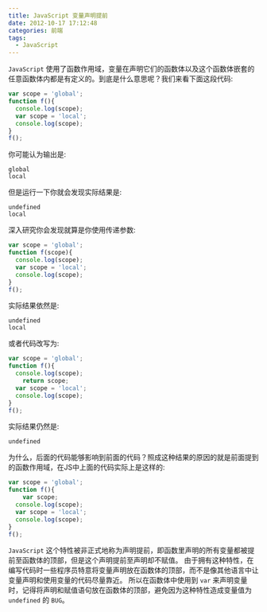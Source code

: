 ```yaml
---
title: JavaScript 变量声明提前
date: 2012-10-17 17:12:48
categories: 前端
tags:
  - JavaScript
---
```

`JavaScript` 使用了函数作用域，变量在声明它们的函数体以及这个函数体嵌套的任意函数体内都是有定义的。到底是什么意思呢？我们来看下面这段代码: 

```javascript
var scope = 'global';
function f(){
  console.log(scope);
  var scope = 'local';
  console.log(scope);
}
f();
```

你可能认为输出是: 
```
global  
local  
```

但是运行一下你就会发现实际结果是: 
```
undefined  
local  
```

深入研究你会发现就算是你使用传递参数: 

```javascript
var scope = 'global';
function f(scope){
  console.log(scope);
  var scope = 'local';
  console.log(scope);
}
f();
```

实际结果依然是:   
```
undefined  
local  
```

或者代码改写为: 

```javascript
var scope = 'global';
function f(){
  console.log(scope);
    return scope;
  var scope = 'local';
  console.log(scope);
}
f();
```

实际结果仍然是:   
```
undefined  
```

为什么，后面的代码能够影响到前面的代码？照成这种结果的原因的就是前面提到的函数作用域，在JS中上面的代码实际上是这样的: 

```javascript
var scope = 'global';
function f(){
    var scope;
  console.log(scope);
  var scope = 'local';
  console.log(scope);
}
f();
```

`JavaScript` 这个特性被非正式地称为声明提前，即函数里声明的所有变量都被提前至函数体的顶部，但是这个声明提前至声明却不赋值。
由于拥有这种特性，在编写代码时一些程序员特意将变量声明放在函数体的顶部，而不是像其他语言中让变量声明和使用变量的代码尽量靠近。
所以在函数体中使用到 `var` 来声明变量时，记得将声明和赋值语句放在函数体的顶部，避免因为这种特性造成变量值为 `undefined` 的 `BUG`。

